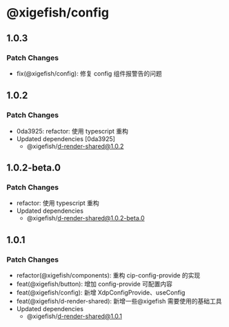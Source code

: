 # @xigefish/config

## 1.0.3

### Patch Changes

- fix(@xigefish/config): 修复 config 组件报警告的问题

## 1.0.2

### Patch Changes

- 0da3925: refactor: 使用 typescript 重构
- Updated dependencies [0da3925]
  - @xigefish/d-render-shared@1.0.2

## 1.0.2-beta.0

### Patch Changes

- refactor: 使用 typescript 重构
- Updated dependencies
  - @xigefish/d-render-shared@1.0.2-beta.0

## 1.0.1

### Patch Changes

- refactor(@xigefish/components): 重构 cip-config-provide 的实现
- feat(@xigefish/button): 增加 config-provide 可配置内容
- feat(@xigefish/config): 新增 XdpConfigProvide、useConfig
- feat(@xigefish/d-render-shared): 新增一些@xigefish 需要使用的基础工具
- Updated dependencies
  - @xigefish/d-render-shared@1.0.1
